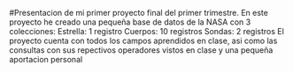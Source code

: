 #Presentacion de mi primer proyecto final del primer trimestre.
En este proyecto he creado una pequeña base de datos de la NASA con 3 colecciones:
Estrella: 1 registro
Cuerpos: 10 registros
Sondas: 2 registros
El proyecto cuenta con todos los campos aprendidos en clase, asi como las consultas con sus repectivos operadores vistos en clase
y una pequeña aportacion personal
